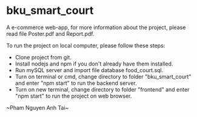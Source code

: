 # bku_smart_court
A e-commerce web-app, for more information about the project, please read file Poster.pdf and Report.pdf.

To run the project on local computer, please follow these steps:
- Clone project from git.
- Install nodejs and npm if you don't already have them installed.
- Run mySQL server and import file database food_court.sql.
- Turn on terminal or cmd, change directory to folder "bku_smart_court" and enter "npm start" to run the backend server.
- Turn on new terminal, change directory to folder "frontend" and enter "npm start" to run the project on web browser.

~Pham Nguyen Anh Tai~
